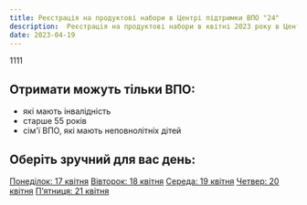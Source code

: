 ```yaml
---
title: Реєстрація на продуктові набори в Центрі підтримки ВПО "24"
description:  Реєстрація на продуктові набори в квітні 2023 року в Центрі підтримки ВПО "24" Благодійного фонду "Шелтер Плюс" у Кривому Розі за адресою вулиця Маккейна, 24 
date: 2023-04-19
---
```

1111
## Отримати можуть тільки ВПО:

- які мають інвалідність
- старше 55 років
- сім'ї ВПО, які мають неповнолітніх дітей

## Оберіть зручний для вас день:

[Понеділок: 17 квітня](/center/vpo24/ponedilok)
[Вівторок: 18 квітня](/center/vpo24/vivtorok)
[Середа: 19 квітня](https://www.notion.so/19-ac0d1308e9c74749b48dcd6dc702c265)
[Четвер: 20 квітня](https://www.notion.so/20-806b7c6169f9434a87439de66077d6d6)
[П’ятниця: 21 квітня](https://www.notion.so/21-41f93a697b5f466ba80052f7a2e9bb9f)